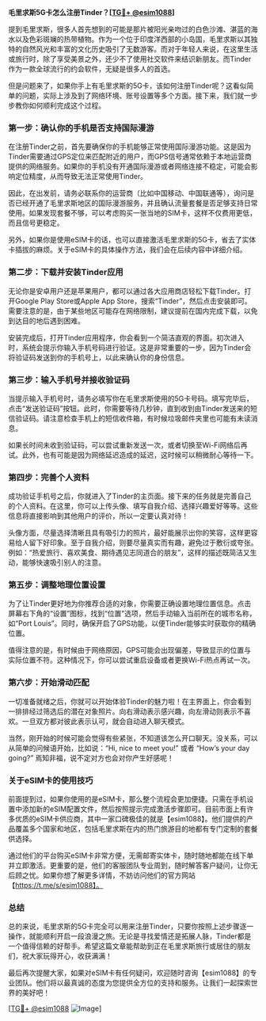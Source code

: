 **毛里求斯5G卡怎么注册Tinder？[[TG💪+ @esim1088](https://t.me/s/esim1088)]**

提到毛里求斯，很多人首先想到的可能是那片被阳光亲吻过的白色沙滩、湛蓝的海水以及色彩斑斓的热带植物。作为一个位于印度洋西部的小岛国，毛里求斯以其独特的自然风光和丰富的文化历史吸引了无数游客。而对于年轻人来说，在这里生活或旅行时，除了享受美景之外，还少不了使用社交软件来结识新朋友。而Tinder作为一款全球流行的约会软件，无疑是很多人的首选。

但是问题来了，如果你手上有毛里求斯的5G卡，该如何注册Tinder呢？这看似简单的问题，实际上涉及到了网络环境、账号设置等多个方面。接下来，我们就一步步教你如何顺利完成这个过程。

### 第一步：确认你的手机是否支持国际漫游

在注册Tinder之前，首先要确保你的手机能够正常使用国际漫游功能。这是因为Tinder需要通过GPS定位来匹配附近的用户，而GPS信号通常依赖于本地运营商提供的网络服务。如果你的手机没有开通国际漫游或者网络连接不稳定，可能会影响定位精度，从而导致无法正常使用Tinder。

因此，在出发前，请务必联系你的运营商（比如中国移动、中国联通等），询问是否已经开通了毛里求斯地区的国际漫游服务，并且确认流量套餐是否足够支持日常使用。如果发现套餐不够，可以考虑购买一张当地的SIM卡，这样不仅费用更低，而且信号更稳定。

另外，如果你是使用eSIM卡的话，也可以直接激活毛里求斯的5G卡，省去了实体卡插拔的麻烦。关于eSIM卡的具体操作方法，我们会在后续内容中详细介绍。

### 第二步：下载并安装Tinder应用

无论你是安卓用户还是苹果用户，都可以通过各大应用商店轻松下载Tinder。打开Google Play Store或Apple App Store，搜索“Tinder”，然后点击安装即可。需要注意的是，由于某些地区可能存在网络限制，建议提前在国内完成下载，以免到达目的地后遇到困难。

安装完成后，打开Tinder应用程序，你会看到一个简洁直观的界面。初次进入时，系统会提示你输入手机号码进行验证。这是非常重要的一步，因为Tinder会将验证码发送到你的手机号上，以此来确认你的身份信息。

### 第三步：输入手机号并接收验证码

当提示输入手机号时，请务必填写你在毛里求斯使用的5G卡号码。填写完毕后，点击“发送验证码”按钮。此时，你需要等待几秒钟，直到收到由Tinder发送来的短信验证码。请注意检查手机上的短信收件箱，有时候垃圾邮件夹里也可能有未读消息。

如果长时间未收到验证码，可以尝试重新发送一次，或者切换至Wi-Fi网络后再试。此外，也有可能是因为网络延迟造成的延迟，这时候可以稍微耐心等待一下。

### 第四步：完善个人资料

成功验证手机号之后，你就进入了Tinder的主页面。接下来的任务就是完善自己的个人资料。在这里，你可以上传头像、填写自我介绍、选择兴趣爱好等等。这些信息将直接影响到其他用户的评价，所以一定要认真对待！

头像方面，尽量选择清晰且具有吸引力的照片，最好能展示出你的笑容，这样更容易给人留下好印象。至于自我介绍，则要尽量真实而有趣，避免过于敷衍或夸张。例如：“热爱旅行、喜欢美食、期待遇见志同道合的朋友”，这样的描述既简洁又生动，能够快速吸引别人的注意。

### 第五步：调整地理位置设置

为了让Tinder更好地为你推荐合适的对象，你需要正确设置地理位置信息。点击屏幕右下角的“设置”图标，找到“位置”选项，然后手动输入当前所在的城市名称，如“Port Louis”。同时，确保开启了GPS功能，以便Tinder能够实时获取你的精确位置。

值得注意的是，有时候由于网络原因，GPS可能会出现偏差，导致显示的位置与实际位置不符。这种情况下，你可以尝试重启设备或者更换Wi-Fi热点再试一次。

### 第六步：开始滑动匹配

一切准备就绪之后，你就可以开始体验Tinder的魅力啦！在主界面上，你会看到一排排经过筛选后的潜在对象照片。向右滑动表示感兴趣，向左滑动则表示不喜欢。一旦双方都对彼此表示认可，就会自动进入聊天模式。

当然，刚开始的时候可能会觉得有些紧张，不知道该怎么开口聊天。没关系，可以从简单的问候语开始，比如说：“Hi, nice to meet you!” 或者 “How’s your day going?” 焉知非福，说不定对方也会对你产生好感呢！

### 关于eSIM卡的使用技巧

前面提到过，如果你使用的是eSIM卡，那么整个流程会更加便捷。只需在手机设置中添加新的eSIM配置文件，然后按照提示完成激活步骤即可。目前市面上有许多优质的eSIM卡供应商，其中一家口碑极佳的就是【esim1088】。他们提供的产品覆盖多个国家和地区，包括毛里求斯在内的热门旅游目的地都有专门定制的套餐供选择。

通过他们的平台购买eSIM卡非常方便，无需邮寄实体卡，随时随地都能在线下单并立即激活。更重要的是，他们的客服团队专业周到，随时解答客户疑问，让你无后顾之忧。如果你想了解更多详情，不妨访问他们的官方网站【https://t.me/s/esim1088】。

### 总结

总的来说，毛里求斯的5G卡完全可以用来注册Tinder，只要你按照上述步骤逐一操作，就能顺利开启一段浪漫之旅。无论是寻找爱情还是拓展人脉，Tinder都是一个值得信赖的好帮手。希望这篇文章能帮助到正在毛里求斯旅行或居住的朋友们，祝大家玩得开心，收获满满！

最后再次提醒大家，如果对eSIM卡有任何疑问，欢迎随时咨询【esim1088】的专业团队。他们将以最真诚的态度为您提供全方位的支持和服务。让我们一起探索世界的美好吧！

[[TG💪+ @esim1088](https://t.me/s/esim1088) ![Image](https://i.postimg.cc/4NQfJmqS/Snipaste-2025-05-13-00-14-12.png)]